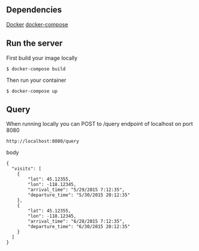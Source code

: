 ## Dependencies

[Docker](https://www.docker.com/get-docker)
[docker-compose](https://docs.docker.com/compose/install/)

## Run the server

First build your image locally
```
$ docker-compose build
```

Then run your container
```
$ docker-compose up
```

## Query

When running locally you can POST to /query endpoint of localhost on port 8080
```
http://localhost:8080/query
```
body
```
{
  "visits": [
	{
		"lat": 45.12355,
		"lon": -118.12345,
		"arrival_time": "5/29/2015 7:12:35",
		"departure_time": "5/30/2015 20:12:35"
	},
	{
		"lat": 45.12355,
		"lon": -118.12345,
		"arrival_time": "6/28/2015 7:12:35",
		"departure_time": "6/30/2015 20:12:35"
	}
  ]
}
```